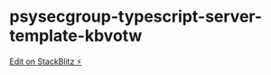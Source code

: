 # psysecgroup-typescript-server-template-kbvotw

[Edit on StackBlitz ⚡️](https://stackblitz.com/edit/psysecgroup-typescript-server-template-kbvotw)